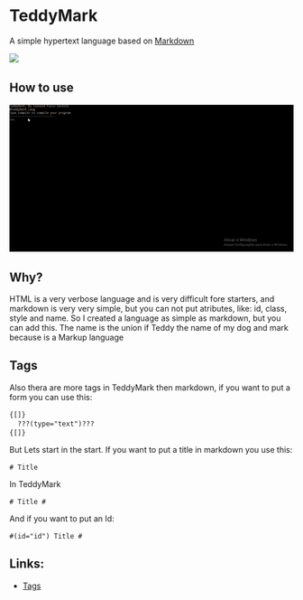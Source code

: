 # TeddyMark

A simple hypertext language based on [Markdown](https://github.com/topics/markdown)

![](https://user-images.githubusercontent.com/78567822/114287385-ca703a80-9a3c-11eb-875a-64f560635e68.png)

## How to use 

![How To use](teddymark.gif)

## Why?

HTML is a very verbose language and is very difficult fore starters,
and markdown is very very simple, but you can not put atributes, like:
id, class, style and name. So I created a language as simple as markdown,
but you can add this. The name is the union if Teddy the name of my dog and
mark because is a Markup language

## Tags

Also thera are more tags in TeddyMark then markdown, if you want to put a form 
you can use this:

```
{[]}
  ???(type="text")???
{[]}
```

But Lets start in the start. If you want to put a title in markdown you use this:

```
# Title
```

In TeddyMark

```
# Title #
```

And if you want to put an Id:

```
#(id="id") Title #
```

## Links:

* [Tags](https://github.com/leosavioli2019/TeddyMark/blob/main/Tests/tags.md)
